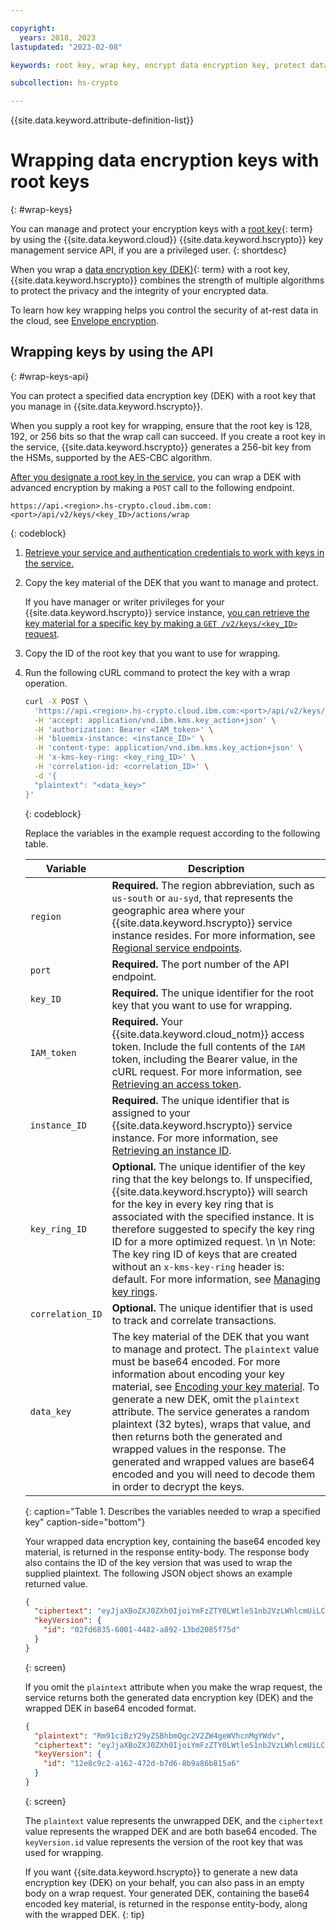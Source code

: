 ```yaml
---

copyright:
  years: 2018, 2023
lastupdated: "2023-02-08"

keywords: root key, wrap key, encrypt data encryption key, protect data encryption key, key wrap api

subcollection: hs-crypto

---
```


{{site.data.keyword.attribute-definition-list}}



# Wrapping data encryption keys with root keys
{: #wrap-keys}

You can manage and protect your encryption keys with a [root key](#x6946961){: term} by using the {{site.data.keyword.cloud}} {{site.data.keyword.hscrypto}} key management service API, if you are a privileged user.
{: shortdesc}

When you wrap a [data encryption key (DEK)](#x4791827){: term} with a root key, {{site.data.keyword.hscrypto}} combines the strength of multiple algorithms to protect the privacy and the integrity of your encrypted data.

To learn how key wrapping helps you control the security of at-rest data in the cloud, see [Envelope encryption](/docs/hs-crypto?topic=hs-crypto-envelope-encryption).

## Wrapping keys by using the API
{: #wrap-keys-api}

You can protect a specified data encryption key (DEK) with a root key that you manage in {{site.data.keyword.hscrypto}}.

When you supply a root key for wrapping, ensure that the root key is 128, 192, or 256 bits so that the wrap call can succeed. If you create a root key in the service, {{site.data.keyword.hscrypto}} generates a 256-bit key from the HSMs, supported by the AES-CBC algorithm.

[After you designate a root key in the service](/docs/hs-crypto?topic=hs-crypto-create-root-keys), you can wrap a DEK with advanced encryption by making a `POST` call to the following endpoint.

```
https://api.<region>.hs-crypto.cloud.ibm.com:<port>/api/v2/keys/<key_ID>/actions/wrap
```
{: codeblock}

1. [Retrieve your service and authentication credentials to work with keys in the service.](/docs/hs-crypto?topic=hs-crypto-set-up-kms-api)

2. Copy the key material of the DEK that you want to manage and protect.

    If you have manager or writer privileges for your {{site.data.keyword.hscrypto}} service instance, [you can retrieve the key material for a specific key by making a `GET /v2/keys/<key_ID>` request](/docs/hs-crypto?topic=hs-crypto-view-keys#view-key-api).

3. Copy the ID of the root key that you want to use for wrapping.

4. Run the following cURL command to protect the key with a wrap operation.

    ```sh
    curl -X POST \
      'https://api.<region>.hs-crypto.cloud.ibm.com:<port>/api/v2/keys/<key_ID>/actions/wrap' \
      -H 'accept: application/vnd.ibm.kms.key_action+json' \
      -H 'authorization: Bearer <IAM_token>' \
      -H 'bluemix-instance: <instance_ID>' \
      -H 'content-type: application/vnd.ibm.kms.key_action+json' \
      -H 'x-kms-key-ring: <key_ring_ID>' \
      -H 'correlation-id: <correlation_ID>' \
      -d '{
      "plaintext": "<data_key>"
    }'
    ```
    {: codeblock}

    Replace the variables in the example request according to the following table.

    | Variable | Description |
    | --- | --- |
    | `region` | **Required.** The region abbreviation, such as `us-south` or `au-syd`, that represents the geographic area where your {{site.data.keyword.hscrypto}} service instance resides. For more information, see [Regional service endpoints](/docs/hs-crypto?topic=hs-crypto-regions#service-endpoints). |
    | `port` | **Required.** The port number of the API endpoint. |
    | `key_ID` | **Required.** The unique identifier for the root key that you want to use for wrapping. |
    | `IAM_token` | **Required.** Your {{site.data.keyword.cloud_notm}} access token. Include the full contents of the `IAM` token, including the Bearer value, in the cURL request. For more information, see [Retrieving an access token](/docs/hs-crypto?topic=hs-crypto-retrieve-access-token). |
    | `instance_ID` | **Required.** The unique identifier that is assigned to your {{site.data.keyword.hscrypto}} service instance. For more information, see [Retrieving an instance ID](/docs/hs-crypto?topic=hs-crypto-retrieve-instance-ID). |
    | `key_ring_ID` | **Optional.** The unique identifier of the key ring that the key belongs to. If unspecified, {{site.data.keyword.hscrypto}} will search for the key in every key ring that is associated with the specified instance. It is therefore suggested to specify the key ring ID for a more optimized request. \n \n Note: The key ring ID of keys that are created without an `x-kms-key-ring` header is: default. For more information, see [Managing key rings](/docs/hs-crypto?topic=hs-crypto-managing-key-rings). |
    | `correlation_ID` | **Optional.** The unique identifier that is used to track and correlate transactions. |
    | `data_key` | The key material of the DEK that you want to manage and protect. The `plaintext` value must be base64 encoded. For more information about encoding your key material, see [Encoding your key material](/docs/key-protect?topic=key-protect-import-root-keys#open-ssl-encoding-root-new-key-material). To generate a new DEK, omit the `plaintext` attribute. The service generates a random plaintext (32 bytes), wraps that value, and then returns both the generated and wrapped values in the response. The generated and wrapped values are base64 encoded and you will need to decode them in order to decrypt the keys. |
    {: caption="Table 1. Describes the variables needed to wrap a specified key" caption-side="bottom"}

    Your wrapped data encryption key, containing the base64 encoded key material, is returned in the response entity-body. The response body also contains the ID of the key version that was used to wrap the supplied plaintext. The following JSON object shows an example returned value.

    ```json
    {
      "ciphertext": "eyJjaXBoZXJ0ZXh0IjoiYmFzZTY0LWtleS1nb2VzLWhlcmUiLCJpdiI6IjRCSDlKREVmYU1RM3NHTGkiLCJ2ZXJzaW9uIjoiNC4wLjAiLCJoYW5kbGUiOiJ1dWlkLWdvZXMtaGVyZSJ9",
      "keyVersion": {
        "id": "02fd6835-6001-4482-a892-13bd2085f75d"
      }
    }
    ```
    {: screen}

    If you omit the `plaintext` attribute when you make the wrap request, the service returns both the generated data encryption key (DEK) and the wrapped DEK in base64 encoded format.

    ```json
    {
      "plaintext": "Rm91ciBzY29yZSBhbmQgc2V2ZW4geWVhcnMgYWdv",
      "ciphertext": "eyJjaXBoZXJ0ZXh0IjoiYmFzZTY0LWtleS1nb2VzLWhlcmUiLCJpdiI6IjRCSDlKREVmYU1RM3NHTGkiLCJ2ZXJzaW9uIjoiNC4wLjAiLCJoYW5kbGUiOiJ1dWlkLWdvZXMtaGVyZSJ9",
      "keyVersion": {
        "id": "12e8c9c2-a162-472d-b7d6-8b9a86b815a6"
      }
    }
    ```
    {: screen}

    The `plaintext` value represents the unwrapped DEK, and the `ciphertext` value represents the wrapped DEK and are both base64 encoded. The `keyVersion.id` value represents the version of the root key that was used for wrapping.

    If you want {{site.data.keyword.hscrypto}} to generate a new data encryption key (DEK) on your behalf, you can also pass in an empty body on a wrap request. Your generated DEK, containing the base64 encoded key material, is returned in the response entity-body, along with the wrapped DEK.
    {: tip}
